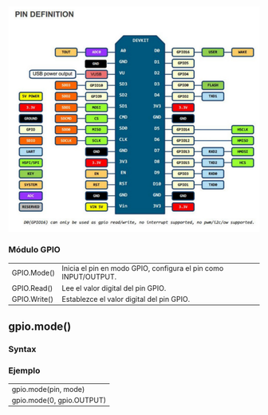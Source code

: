 <img src="/img/nmcpinout.png" alt="Lolin NodeMCU v3 Pinout"/>

<h3>Módulo GPIO</h3>
<table class="egt">
  <tr>
    <td>GPIO.Mode()</td>
    <td>Inicia el pin en modo GPIO, configura el pin como INPUT/OUTPUT.</td>
  </tr>
  <tr>
    <td>GPIO.Read()</td>
    <td>Lee el valor digital del pin GPIO.</td>
  </tr>
  <tr>
    <td>GPIO.Write()</td>
    <td>Establezce el valor digital del pin GPIO.</td>
  </tr>
</table>

<h2>gpio.mode()</h2>
<h3>Syntax</h3>
<table>
  <tr>
    <td>gpio.mode(pin, mode)</td>
  </tr>
<h3>Ejemplo</h3>
  <tr>
    <td>gpio.mode(0, gpio.OUTPUT)</td>
  </tr>
